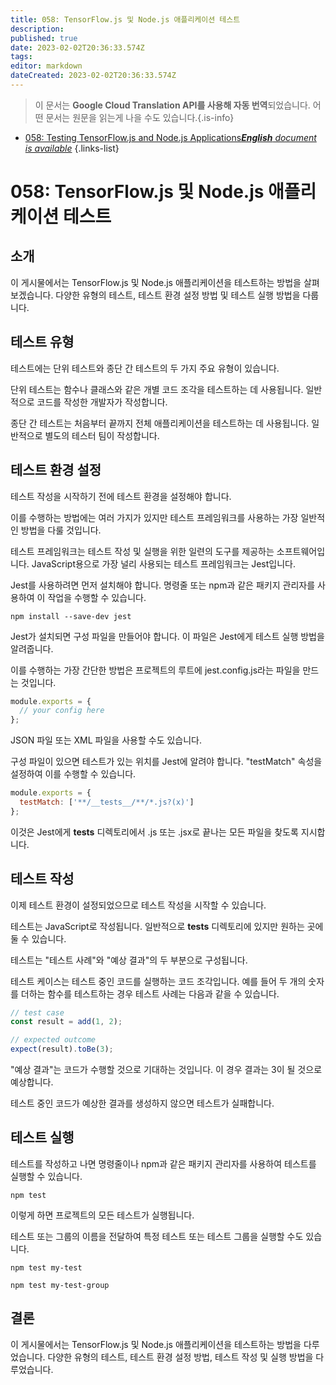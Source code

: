```yaml
---
title: 058: TensorFlow.js 및 Node.js 애플리케이션 테스트
description: 
published: true
date: 2023-02-02T20:36:33.574Z
tags: 
editor: markdown
dateCreated: 2023-02-02T20:36:33.574Z
---
```


> 이 문서는 **Google Cloud Translation API를 사용해 자동 번역**되었습니다.
어떤 문서는 원문을 읽는게 나을 수도 있습니다.{.is-info}



- [058: Testing TensorFlow.js and Node.js Applications***English** document is available*](/en/Knowledge-base/TensorFlow-js/Learning/058-testing-tensorflow-js-and-node-js-applications)
{.links-list}


# 058: TensorFlow.js 및 Node.js 애플리케이션 테스트

## 소개

이 게시물에서는 TensorFlow.js 및 Node.js 애플리케이션을 테스트하는 방법을 살펴보겠습니다. 다양한 유형의 테스트, 테스트 환경 설정 방법 및 테스트 실행 방법을 다룹니다.

## 테스트 유형

테스트에는 단위 테스트와 종단 간 테스트의 두 가지 주요 유형이 있습니다.

단위 테스트는 함수나 클래스와 같은 개별 코드 조각을 테스트하는 데 사용됩니다. 일반적으로 코드를 작성한 개발자가 작성합니다.

종단 간 테스트는 처음부터 끝까지 전체 애플리케이션을 테스트하는 데 사용됩니다. 일반적으로 별도의 테스터 팀이 작성합니다.

## 테스트 환경 설정

테스트 작성을 시작하기 전에 테스트 환경을 설정해야 합니다.

이를 수행하는 방법에는 여러 가지가 있지만 테스트 프레임워크를 사용하는 가장 일반적인 방법을 다룰 것입니다.

테스트 프레임워크는 테스트 작성 및 실행을 위한 일련의 도구를 제공하는 소프트웨어입니다. JavaScript용으로 가장 널리 사용되는 테스트 프레임워크는 Jest입니다.

Jest를 사용하려면 먼저 설치해야 합니다. 명령줄 또는 npm과 같은 패키지 관리자를 사용하여 이 작업을 수행할 수 있습니다.

```
npm install --save-dev jest
```

Jest가 설치되면 구성 파일을 만들어야 합니다. 이 파일은 Jest에게 테스트 실행 방법을 알려줍니다.

이를 수행하는 가장 간단한 방법은 프로젝트의 루트에 jest.config.js라는 파일을 만드는 것입니다.

```js
module.exports = {
  // your config here
};
```

JSON 파일 또는 XML 파일을 사용할 수도 있습니다.

구성 파일이 있으면 테스트가 있는 위치를 Jest에 알려야 합니다. "testMatch" 속성을 설정하여 이를 수행할 수 있습니다.

```js
module.exports = {
  testMatch: ['**/__tests__/**/*.js?(x)']
};
```

이것은 Jest에게 __tests__ 디렉토리에서 .js 또는 .jsx로 끝나는 모든 파일을 찾도록 지시합니다.

## 테스트 작성

이제 테스트 환경이 설정되었으므로 테스트 작성을 시작할 수 있습니다.

테스트는 JavaScript로 작성됩니다. 일반적으로 __tests__ 디렉토리에 있지만 원하는 곳에 둘 수 있습니다.

테스트는 "테스트 사례"와 "예상 결과"의 두 부분으로 구성됩니다.

테스트 케이스는 테스트 중인 코드를 실행하는 코드 조각입니다. 예를 들어 두 개의 숫자를 더하는 함수를 테스트하는 경우 테스트 사례는 다음과 같을 수 있습니다.

```js
// test case
const result = add(1, 2);

// expected outcome
expect(result).toBe(3);
```

"예상 결과"는 코드가 수행할 것으로 기대하는 것입니다. 이 경우 결과는 3이 될 것으로 예상합니다.

테스트 중인 코드가 예상한 결과를 생성하지 않으면 테스트가 실패합니다.

## 테스트 실행

테스트를 작성하고 나면 명령줄이나 npm과 같은 패키지 관리자를 사용하여 테스트를 실행할 수 있습니다.

```
npm test
```

이렇게 하면 프로젝트의 모든 테스트가 실행됩니다.

테스트 또는 그룹의 이름을 전달하여 특정 테스트 또는 테스트 그룹을 실행할 수도 있습니다.

```
npm test my-test
```

```
npm test my-test-group
```

## 결론

이 게시물에서는 TensorFlow.js 및 Node.js 애플리케이션을 테스트하는 방법을 다루었습니다. 다양한 유형의 테스트, 테스트 환경 설정 방법, 테스트 작성 및 실행 방법을 다루었습니다.